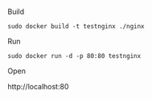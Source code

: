 
Build

`sudo docker build -t testnginx ./nginx`


Run

`sudo docker run -d -p 80:80 testnginx`

Open 

http://localhost:80